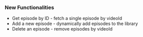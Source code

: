 ### New Functionalities
- Get episode by ID - fetch a single episode by videoId
- Add a new episode - dynamically add episodes to the library
- Delete an episode - remove episodes by videoId